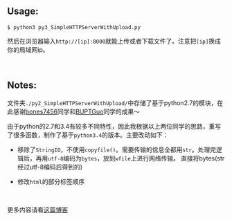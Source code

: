 ## Usage:

`$ python3 py3_SimpleHTTPServerWithUpload.py`

然后在浏览器输入`http://[ip]:8000`就能上传或者下载文件了。注意把`[ip]`换成你的局域网ip。

<br/>

## Notes:

文件夹`./py2_SimpleHTTPServerWithUpload/`中存储了基于python2.7的模块，在此感谢[bones7456](http://luy.li/2010/05/15/simplehttpserverwithupload/)同学和[BUPTGuo](http://buptguo.com/2015/11/07/simplehttpserver-with-upload-file/)同学的成果～

由于python的2.7和3.4有较多不同特性，因此我根据以上两位同学的思路，重写了很多函数，制作了基于`python3.4`的版本。主要改动如下：

* 移除了`StringIO`，不使用`copyfile()`。需要传输的信息全都用`str`。处理完逻辑后，再用`utf-8`编码为`bytes`，放到`wfile`上进行网络传输。
直接将bytes(str经过utf-8编码后得到的)

* 修改`html`的部分标签顺序


<br/>

更多内容请看[这篇博客](https://jjayyyyyyy.github.io/2016/10/07/reWrite_SimpleHTTPServerWithUpload_with_python3.html)

